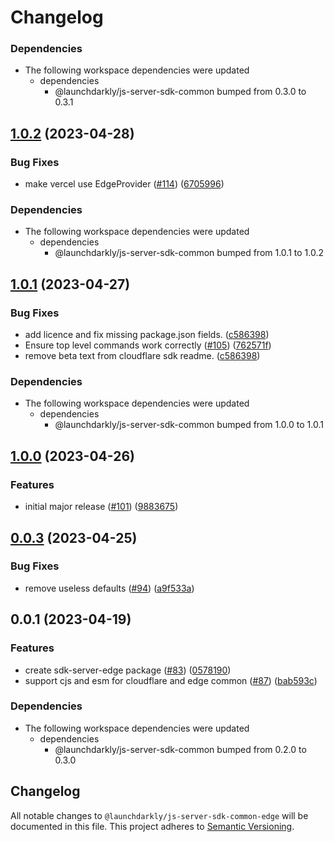 # Changelog

### Dependencies

* The following workspace dependencies were updated
  * dependencies
    * @launchdarkly/js-server-sdk-common bumped from 0.3.0 to 0.3.1

## [1.0.2](https://github.com/launchdarkly/js-core/compare/js-server-sdk-common-edge-v1.0.1...js-server-sdk-common-edge-v1.0.2) (2023-04-28)


### Bug Fixes

* make vercel use EdgeProvider ([#114](https://github.com/launchdarkly/js-core/issues/114)) ([6705996](https://github.com/launchdarkly/js-core/commit/6705996929471ff8f72f97d58a665f75d4e5fecd))


### Dependencies

* The following workspace dependencies were updated
  * dependencies
    * @launchdarkly/js-server-sdk-common bumped from 1.0.1 to 1.0.2

## [1.0.1](https://github.com/launchdarkly/js-core/compare/js-server-sdk-common-edge-v1.0.0...js-server-sdk-common-edge-v1.0.1) (2023-04-27)


### Bug Fixes

* add licence and fix missing package.json fields. ([c586398](https://github.com/launchdarkly/js-core/commit/c5863980c5bf4ee2a7590dfc4f7c575045d669b0))
* Ensure top level commands work correctly ([#105](https://github.com/launchdarkly/js-core/issues/105)) ([762571f](https://github.com/launchdarkly/js-core/commit/762571ff851558d229e4d29ba40a9c16b89f2a8d))
* remove beta text from cloudflare sdk readme. ([c586398](https://github.com/launchdarkly/js-core/commit/c5863980c5bf4ee2a7590dfc4f7c575045d669b0))


### Dependencies

* The following workspace dependencies were updated
  * dependencies
    * @launchdarkly/js-server-sdk-common bumped from 1.0.0 to 1.0.1

## [1.0.0](https://github.com/launchdarkly/js-core/compare/js-server-sdk-common-edge-v0.0.3...js-server-sdk-common-edge-v1.0.0) (2023-04-26)


### Features

* initial major release ([#101](https://github.com/launchdarkly/js-core/issues/101)) ([9883675](https://github.com/launchdarkly/js-core/commit/98836758d1998f208a1e13a68955611e0b10a8ce))

## [0.0.3](https://github.com/launchdarkly/js-core/compare/js-server-sdk-common-edge-v0.0.2...js-server-sdk-common-edge-v0.0.3) (2023-04-25)


### Bug Fixes

* remove useless defaults ([#94](https://github.com/launchdarkly/js-core/issues/94)) ([a9f533a](https://github.com/launchdarkly/js-core/commit/a9f533a4bdeb73338fd04fb5be2efd64c2d82c75))

## 0.0.1 (2023-04-19)


### Features

* create sdk-server-edge package ([#83](https://github.com/launchdarkly/js-core/issues/83)) ([0578190](https://github.com/launchdarkly/js-core/commit/0578190123e2712b50774ca3087c7577ef2b9eb2))
* support cjs and esm for cloudflare and edge common ([#87](https://github.com/launchdarkly/js-core/issues/87)) ([bab593c](https://github.com/launchdarkly/js-core/commit/bab593cdd9ff8e8881259a21f24c35088e7092bc))


### Dependencies

* The following workspace dependencies were updated
  * dependencies
    * @launchdarkly/js-server-sdk-common bumped from 0.2.0 to 0.3.0

## Changelog

All notable changes to `@launchdarkly/js-server-sdk-common-edge` will be documented in this file. This project adheres to [Semantic Versioning](http://semver.org).
